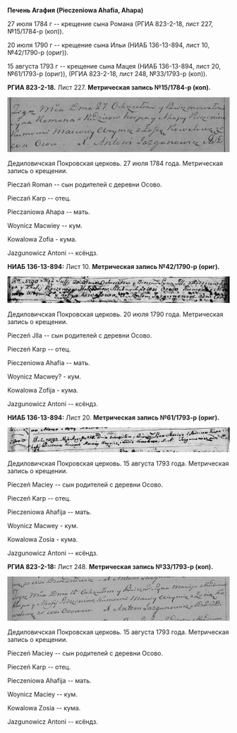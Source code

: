 **Печень Агафия (Pieczeniowa Ahafia, Ahapa)**

27 июля 1784 г -- крещение сына Романа (РГИА 823-2-18, лист 227,
№15/1784-р (коп)).

20 июля 1790 г -- крещение сына Ильи (НИАБ 136-13-894, лист 10,
№42/1790-р (ориг)).

15 августа 1793 г -- крещение сына Мацея (НИАБ 136-13-894, лист 20,
№61/1793-р (ориг)), (РГИА 823-2-18, лист 248, №33/1793-р (коп)).

**РГИА 823-2-18.** Лист 227. **Метрическая запись №15/1784-р (коп).**

![](./media/1e8622bea57c226d557ce7bae3676daae18b2eac.png)

Дедиловичская Покровская церковь. 27 июля 1784 года. Метрическая запись
о крещении.

Pieczań Roman -- сын родителей с деревни Осово.

Pieczań Karp -- отец.

Pieczaniowa Ahapa -- мать.

Woynicz Macwiey -- кум.

Kowalowa Zofia - кума.

Jazgunowicz Antoni -- ксёндз.

**НИАБ 136-13-894:** Лист 10. **Метрическая запись №42/1790-р (ориг).**

![](./media/f33a56ad2f7e16f5af7e00cd4eeac87c1f444b0d.png)

Дедиловичская Покровская церковь. 20 июля 1790 года. Метрическая запись
о крещении.

Pieczeń Jlla -- сын родителей с деревни Осово.

Pieczeń Karp -- отец.

Pieczeniowa Ahafia -- мать.

Woynicz Macwey? - кум.

Kowalowa Zofija - кума.

Jazgunowicz Antoni -- ксёндз.

**НИАБ 136-13-894:** Лист 20. **Метрическая запись №61/1793-р (ориг).**

![](./media/84525c8b139a5e8298a03a3d1525201dc3cc0bd8.png)

Дедиловичская Покровская церковь. 15 августа 1793 года. Метрическая
запись о крещении.

Pieczeń Maciey -- сын родителей с деревни Осовo.

Pieczeń Karp -- отец.

Pieczeniowa Ahafija -- мать.

Woynicz Macwey - кум.

Kowalowa Zosia - кума.

Jazgunowicz Antoni -- ксёндз.

**РГИА 823-2-18:** Лист 248. **Метрическая запись №33/1793-р (коп).**

![](./media/c7a696198e73e5012c7e7e64a60c685576bcb175.png)

Дедиловичская Покровская церковь. 15 августа 1793 года. Метрическая
запись о крещении.

Pieczeń Maciey -- сын родителей с деревни Осово.

Pieczeń Karp -- отец.

Pieczeniowa Ahafija -- мать.

Woynicz Maciey -- кум.

Kowalowa Zosia -- кума.

Jazgunowicz Antoni -- ксёндз.
